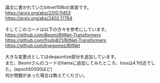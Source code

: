論文に書かれていたbitnet158bの実装です。<br>
https://arxiv.org/abs/2310.11453<br>
https://arxiv.org/abs/2402.17764<br>
<br>
そしてこのコードは以下の方々を参考にしています。
<br>
https://github.com/Beomi/BitNet-Transformers<br>
https://github.com/frodo821/BitNet-Transformers<br>
https://github.com/kyegomez/BitNet<br>
<br>
大きな変更点としてはdeqauntize部分を追加しています。<br>
また、Beomiさんのコードのllamaに追加してみたところ、lossは4.1付近でした。(epoch50000ほど)<br>
何か問題があった場合は教えてください。<br>

